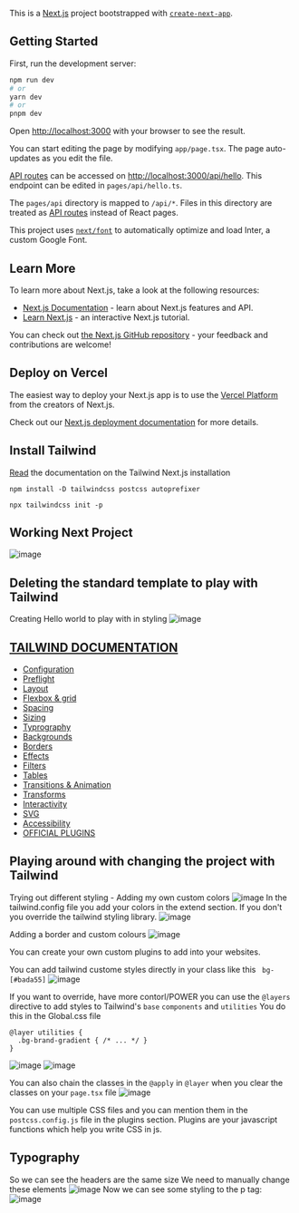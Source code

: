 This is a [Next.js](https://nextjs.org/) project bootstrapped with [`create-next-app`](https://github.com/vercel/next.js/tree/canary/packages/create-next-app).

## Getting Started

First, run the development server:

```bash
npm run dev
# or
yarn dev
# or
pnpm dev
```

Open [http://localhost:3000](http://localhost:3000) with your browser to see the result.

You can start editing the page by modifying `app/page.tsx`. The page auto-updates as you edit the file.

[API routes](https://nextjs.org/docs/api-routes/introduction) can be accessed on [http://localhost:3000/api/hello](http://localhost:3000/api/hello). This endpoint can be edited in `pages/api/hello.ts`.

The `pages/api` directory is mapped to `/api/*`. Files in this directory are treated as [API routes](https://nextjs.org/docs/api-routes/introduction) instead of React pages.

This project uses [`next/font`](https://nextjs.org/docs/basic-features/font-optimization) to automatically optimize and load Inter, a custom Google Font.

## Learn More

To learn more about Next.js, take a look at the following resources:

- [Next.js Documentation](https://nextjs.org/docs) - learn about Next.js features and API.
- [Learn Next.js](https://nextjs.org/learn) - an interactive Next.js tutorial.

You can check out [the Next.js GitHub repository](https://github.com/vercel/next.js/) - your feedback and contributions are welcome!

## Deploy on Vercel

The easiest way to deploy your Next.js app is to use the [Vercel Platform](https://vercel.com/new?utm_medium=default-template&filter=next.js&utm_source=create-next-app&utm_campaign=create-next-app-readme) from the creators of Next.js.

Check out our [Next.js deployment documentation](https://nextjs.org/docs/deployment) for more details.


## Install Tailwind
[Read](https://tailwindcss.com/docs/guides/nextjs) the documentation on the Tailwind Next.js installation

`npm install -D tailwindcss postcss autoprefixer`

`npx tailwindcss init -p` 

## Working Next Project
![image](https://user-images.githubusercontent.com/83961643/225888840-39b1bf4f-3a30-4d3a-a88d-fdd10771df58.png)

## Deleting the standard template to play with Tailwind
Creating Hello world to play with in styling 
![image](https://user-images.githubusercontent.com/83961643/225898616-4129beec-934b-4969-becb-dae63f668b90.png)

## [TAILWIND DOCUMENTATION](https://tailwindcss.com/docs/installation)
- [Configuration](https://tailwindcss.com/docs/configuration) 
- [Preflight](https://tailwindcss.com/docs/preflight)
- [Layout](https://tailwindcss.com/docs/aspect-ratio)
- [Flexbox & grid](https://tailwindcss.com/docs/flex-basis)
- [Spacing](https://tailwindcss.com/docs/padding)
- [Sizing](https://tailwindcss.com/docs/width)
- [Typrography](https://tailwindcss.com/docs/font-family)
- [Backgrounds](https://tailwindcss.com/docs/background-attachment)
- [Borders](https://tailwindcss.com/docs/border-radius)
- [Effects](https://tailwindcss.com/docs/box-shadow)
- [Filters](https://tailwindcss.com/docs/blur)
- [Tables](https://tailwindcss.com/docs/border-collapse)
- [Transitions & Animation](https://tailwindcss.com/docs/transition-property)
- [Transforms](https://tailwindcss.com/docs/scale)
- [Interactivity](https://tailwindcss.com/docs/accent-color)
- [SVG](https://tailwindcss.com/docs/fill)
- [Accessibility](https://tailwindcss.com/docs/screen-readers)
- [OFFICIAL PLUGINS](https://tailwindcss.com/docs/typography-plugin)

## Playing around with changing the project with Tailwind 
Trying out different styling - Adding my own custom colors
![image](https://user-images.githubusercontent.com/83961643/225907434-de389832-275b-42f3-ac3e-171be85188aa.png)
In the tailwind.config file you add your colors in the extend section. If you don't you override the tailwind styling library.
![image](https://user-images.githubusercontent.com/83961643/226188864-c71f1fbd-b4f4-4459-aca0-0155c583bd8d.png)


Adding a border and custom colours 
![image](https://user-images.githubusercontent.com/83961643/226188772-f27beb9c-7319-48fb-9a65-ae74dd5ee801.png)

You can create your own custom plugins to add into your websites. 

You can add tailwind custome styles directly in your class like this 
` bg-[#bada55]`
![image](https://user-images.githubusercontent.com/83961643/226196780-f4bfad48-0e1c-4dac-8e5b-7ad59d638673.png)

If you want to override, have more contorl/POWER you can use the `@layers` directive to add styles to Tailwind's `base` `components` and `utilities` 
You do this in the Global.css file 

``` 
@layer utilities {
  .bg-brand-gradient { /* ... */ }
}
```
![image](https://user-images.githubusercontent.com/83961643/226197761-ba5b3740-dda1-4947-8e75-af8ca6e4a699.png)
![image](https://user-images.githubusercontent.com/83961643/226197781-7bea8ad7-1a7c-4ed7-8742-ae5962c19ff8.png)

You can also chain the classes in the `@apply` in `@layer` when you clear the classes on your `page.tsx` file 
![image](https://user-images.githubusercontent.com/83961643/226198098-ebbf0878-2dec-4139-854c-712d37ba60e0.png)

You can use multiple CSS files and you can mention them in the `postcss.config.js` file in the plugins section. 
Plugins are your javascript functions which help you write CSS in js.

## Typography 
So we can see the headers are the same size 
We need to manually change these elements
![image](https://user-images.githubusercontent.com/83961643/226199209-23108181-11e0-4848-9dd4-0f34c4aeb732.png)
Now we can see some styling to the p tag:
![image](https://user-images.githubusercontent.com/83961643/226199272-de832c29-e776-44e8-b094-44107d4a9ebc.png)


